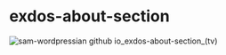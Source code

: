 # exdos-about-section


![sam-wordpressian github io_exdos-about-section_(tv)](https://github.com/sam-wordpressian/exdos-about-section/assets/69151542/79860434-e82f-4d1f-845b-50eaf7771535)
